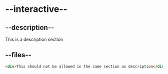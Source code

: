 # --interactive--

## --description--

This is a description section

## --files--

```html
<div>This should not be allowed in the same section as description</div>
```
